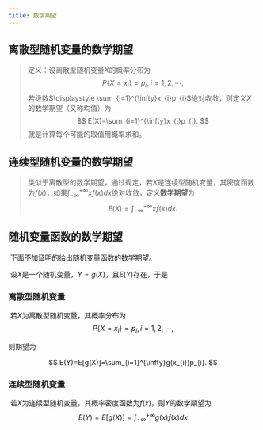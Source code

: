 ```yaml
---
title: 数学期望
---
```


## 离散型随机变量的数学期望

> 定义：设离散型随机变量$X$的概率分布为
> $$
> P\{X=x_{i}\}=p_{i},\;i=1,2,\cdots,
> $$
> 若级数$\displaystyle \sum_{i=1}^{\infty}x_{i}p_{i}$绝对收敛，则定义$X$的数学期望（又称均值）为
> $$
> E(X)=\sum_{i=1}^{\infty}x_{i}p_{i}.
> $$
> 就是计算每个可能的取值用概率求和。

## 连续型随机变量的数学期望

> 类似于离散型的数学期望，通过规定，若$X$是连续型随机变量，其密度函数为$f(x)$，如果$\displaystyle\int_{-\infty}^{+\infty}xf(x)dx$绝对收敛，定义**数学期望**为
> $$
> E(X)=\int_{-\infty}^{+\infty}xf(x)dx.
> $$

## 随机变量函数的数学期望

​		下面不加证明的给出随机变量函数的数学期望。

​		设$X$是一个随机变量，$Y=g(X)$，且$E(Y)$存在，于是

### 离散型随机变量

​		若$X$为离散型随机变量，其概率分布为
$$
P\{X=x_{i}\}=p_{i},i=1,2,\cdots,
$$

则期望为

$$
E(Y)=E[g(X)]=\sum_{i=1}^{\infty}g(x_{i})p_{i}.
$$

### 连续型随机变量

​		若$X$为连续型随机变量，其概率密度函数为$f(x)$，则$Y$的数学期望为
$$
E(Y)=E[g(X)]=\int_{-\infty}^{+\infty}g(x)f(x)dx
$$
